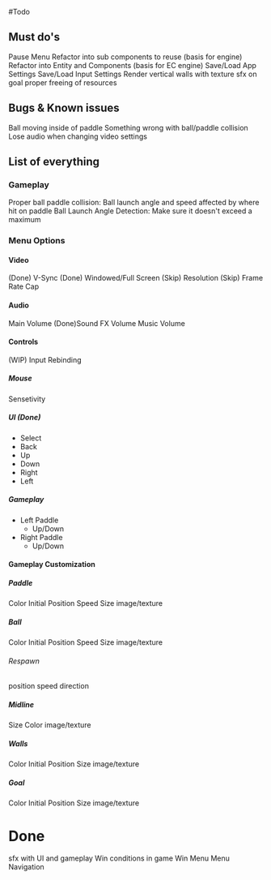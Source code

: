 #Todo

## Must do's
Pause Menu
Refactor into sub components to reuse (basis for engine)
Refactor into Entity and Components (basis for EC engine)
Save/Load App Settings
Save/Load Input Settings
Render vertical walls with texture
sfx on goal
proper freeing of resources

## Bugs & Known issues
Ball moving inside of paddle
    Something wrong with ball/paddle collision
Lose audio when changing video settings

## List of everything
### Gameplay 
Proper ball paddle collision: Ball launch angle and speed affected by where hit on paddle
Ball Launch Angle Detection: Make sure it doesn't exceed a maximum

### Menu Options
#### Video
(Done) V-Sync
(Done) Windowed/Full Screen
(Skip) Resolution
(Skip) Frame Rate Cap

#### Audio
Main Volume
(Done)Sound FX Volume
Music Volume

#### Controls
(WIP) Input Rebinding

##### Mouse
Sensetivity

##### UI (Done)
- Select
- Back
- Up
- Down
- Right
- Left

##### Gameplay
- Left Paddle
  - Up/Down
- Right Paddle
  - Up/Down

#### Gameplay Customization
##### Paddle
Color
Initial Position
Speed
Size
image/texture

##### Ball
Color
Initial Position
Speed
Size
image/texture

###### Respawn
position
speed
direction

##### Midline
Size
Color
image/texture

##### Walls
Color
Initial Position
Size
image/texture

##### Goal 
Color
Initial Position
Size
image/texture


# Done
sfx with UI and gameplay
Win conditions in game
Win Menu
Menu Navigation
